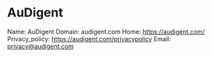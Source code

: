 
# AuDigent

Name: AuDigent
Domain: audigent.com
Home: https://audigent.com/
Privacy_policy: https://audigent.com/privacypolicy
Email: privacy@audigent.com
